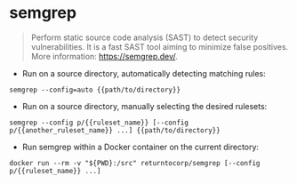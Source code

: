 # semgrep

> Perform static source code analysis (SAST) to detect security vulnerabilities.
> It is a fast SAST tool aiming to minimize false positives.
> More information: <https://semgrep.dev/>.

- Run on a source directory, automatically detecting matching rules:

`semgrep --config=auto {{path/to/directory}}`

- Run on a source directory, manually selecting the desired rulesets:

`semgrep --config p/{{ruleset_name}} [--config p/{{another_ruleset_name}} ...] {{path/to/directory}}`

- Run semgrep within a Docker container on the current directory:

`docker run --rm -v "${PWD}:/src" returntocorp/semgrep [--config p/{{ruleset_name}} ...]`
